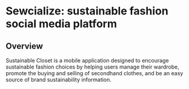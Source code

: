 <h1>
  Sewcialize: sustainable fashion social media platform
</h1>

<h2>Overview</h2>
<p>Sustainable Closet is a mobile application designed to encourage sustainable fashion choices by helping users manage their wardrobe, promote the buying and selling of secondhand clothes, and be an easy source of brand sustainability information.</p>

